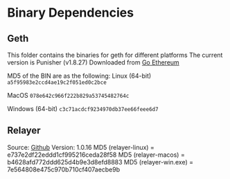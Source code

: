 Binary Dependencies
===================

Geth
----

This folder contains the binaries for geth for different platforms
The current version is Punisher (v1.8.27)
Downloaded from [Go Ethereum](https://geth.ethereum.org/downloads/)

MD5 of the BIN are as the following:
Linux (64-bit)
`a5f95983e2ccd4ae19c2f051ed0c2bce`

MacOS
`078e642c966f222b829a53745482764c`

Windows (64-bit)
`c3c71acdcf9234970db37ee66feee6d7`


Relayer
-------

Source: [Github](https://www.github.com/syscoin/relayer/)
Version: 1.0.16
MD5 (relayer-linux) = e737e2df22eddd1cf995216ceda28f58
MD5 (relayer-macos) = b4628afd772ddd625d4b9e3d8efd8883
MD5 (relayer-win.exe) = 7e564808e475c970b710cf407aecbe9b
